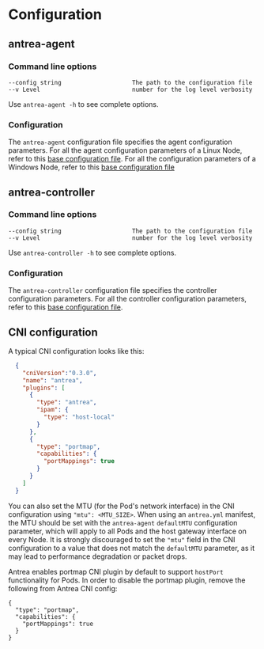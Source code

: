 # Configuration

## antrea-agent

### Command line options
```
--config string                    The path to the configuration file
--v Level                          number for the log level verbosity
```
Use `antrea-agent -h` to see complete options.

### Configuration
The `antrea-agent` configuration file specifies the agent configuration
parameters. For all the agent configuration parameters of a Linux Node, refer to
this [base configuration file](/build/yamls/base/conf/antrea-agent.conf).
For all the configuration parameters of a Windows Node, refer to this [base
configuration file](/build/yamls/windows/base/conf/antrea-agent.conf)

## antrea-controller

### Command line options
```
--config string                    The path to the configuration file
--v Level                          number for the log level verbosity
```
Use `antrea-controller -h` to see complete options.

### Configuration
The `antrea-controller` configuration file specifies the controller
configuration parameters. For all the controller configuration parameters,
refer to this [base configuration file](/build/yamls/base/conf/antrea-controller.conf).

## CNI configuration

A typical CNI configuration looks like this:
```json
  {
    "cniVersion":"0.3.0",
    "name": "antrea",
    "plugins": [
      {
        "type": "antrea",
        "ipam": {
          "type": "host-local"
        }
      },
      {
        "type": "portmap",
        "capabilities": {
          "portMappings": true
        }
      }
    ]
  }
```

You can also set the MTU (for the Pod's network interface) in the CNI
configuration using `"mtu": <MTU_SIZE>`. When using an `antrea.yml` manifest, the
MTU should be set with the `antrea-agent` `defaultMTU` configuration parameter,
which will apply to all Pods and the host gateway interface on every Node. It is
strongly discouraged to set the `"mtu"` field in the CNI configuration to a
value that does not match the `defaultMTU` parameter, as it may lead to
performance degradation or packet drops.

Antrea enables portmap CNI plugin by default to support `hostPort`
functionality for Pods. In order to disable the portmap plugin, remove the
following from Antrea CNI config:
```
{
  "type": "portmap",
  "capabilities": {
    "portMappings": true
  }
}
```

